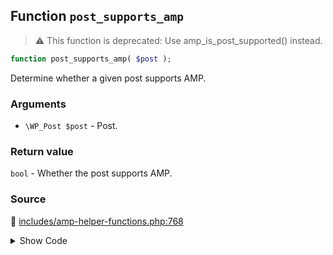 ## Function `post_supports_amp`

> :warning: This function is deprecated: Use amp_is_post_supported() instead.

```php
function post_supports_amp( $post );
```

Determine whether a given post supports AMP.

### Arguments

* `\WP_Post $post` - Post.

### Return value

`bool` - Whether the post supports AMP.

### Source

:link: [includes/amp-helper-functions.php:768](/includes/amp-helper-functions.php#L768-L770)

<details>
<summary>Show Code</summary>

```php
function post_supports_amp( $post ) {
	return amp_is_post_supported( $post );
}
```

</details>
